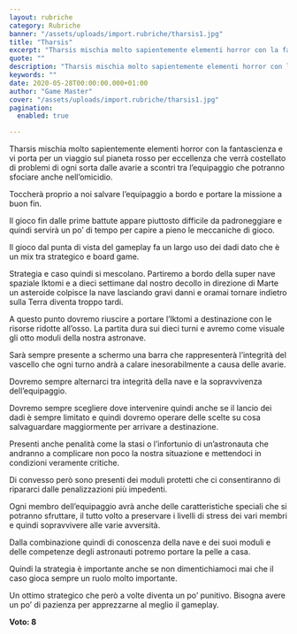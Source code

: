 ```yaml
---
layout: rubriche
category: Rubriche
banner: "/assets/uploads/import.rubriche/tharsis1.jpg"
title: "Tharsis"
excerpt: "Tharsis mischia molto sapientemente elementi horror con la fantascienza e vi porta per un viaggio sul pianeta rosso per eccellenza che verrà costellato di problemi di ogni sorta dalle avarie a scontri tra l’equipaggio che potranno sfociare anche nell’omicidio. Toccherà proprio a noi salvare l’equipaggio a bordo e portare la missione a buon fin. Il [&hellip"
quote: ""
description: "Tharsis mischia molto sapientemente elementi horror con la fantascienza e vi porta per un viaggio sul pianeta rosso per eccellenza che verrà costellato di problemi di ogni sorta dalle avarie a scontri tra l’equipaggio che potranno sfociare anche nell’omicidio. Toccherà proprio a noi salvare l’equipaggio a bordo e portare la missione a buon fin. Il [&hellip"
keywords: ""
date: 2020-05-28T00:00:00.000+01:00
author: "Game Master"
cover: "/assets/uploads/import.rubriche/tharsis1.jpg"
pagination:
  enabled: true

---
```


Tharsis mischia molto sapientemente elementi horror con la fantascienza e vi porta per un viaggio sul pianeta rosso per eccellenza che verrà costellato di problemi di ogni sorta dalle avarie a scontri tra l’equipaggio che potranno sfociare anche nell’omicidio.

Toccherà proprio a noi salvare l’equipaggio a bordo e portare la missione a buon fin.

Il gioco fin dalle prime battute appare piuttosto difficile da padroneggiare e quindi servirà un po’ di tempo per capire a pieno le meccaniche di gioco.

Il gioco dal punta di vista del gameplay fa un largo uso dei dadi dato che è un mix tra strategico e board game.

Strategia e caso quindi si mescolano. Partiremo a bordo della super nave spaziale Iktomi e a dieci settimane dal nostro decollo in direzione di Marte un asteroide colpisce la nave lasciando gravi danni e oramai tornare indietro sulla Terra diventa troppo tardi.

A questo punto dovremo riuscire a portare l’Iktomi a destinazione con le risorse ridotte all’osso. La partita dura sui dieci turni e avremo come visuale gli otto moduli della nostra astronave.

Sarà sempre presente a schermo una barra che rappresenterà l’integrità del vascello che ogni turno andrà a calare inesorabilmente a causa delle avarie.

Dovremo sempre alternarci tra integrità della nave e la sopravvivenza dell’equipaggio.

Dovremo sempre scegliere dove intervenire quindi anche se il lancio dei dadi è sempre limitato e quindi dovremo operare delle scelte su cosa salvaguardare maggiormente per arrivare a destinazione.

Presenti anche penalità come la stasi o l’infortunio di un’astronauta che andranno a complicare non poco la nostra situazione e mettendoci in condizioni veramente critiche.

Di convesso però sono presenti dei moduli protetti che ci consentiranno di ripararci dalle penalizzazioni più impedenti.

Ogni membro dell’equipaggio avrà anche delle caratteristiche speciali che si potranno sfruttare, il tutto volto a preservare i livelli di stress dei vari membri e quindi sopravvivere alle varie avversità.

Dalla combinazione quindi di conoscenza della nave e dei suoi moduli e delle competenze degli astronauti potremo portare la pelle a casa.

Quindi la strategia è importante anche se non dimentichiamoci mai che il caso gioca sempre un ruolo molto importante.

Un ottimo strategico che però a volte diventa un po’ punitivo. Bisogna avere un po’ di pazienza per apprezzarne al meglio il gameplay.

**Voto: 8**